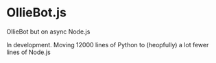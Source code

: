 # OllieBot.js
OllieBot but on async Node.js

In development. Moving 12000 lines of Python to (heopfully) a lot fewer lines of Node.js
